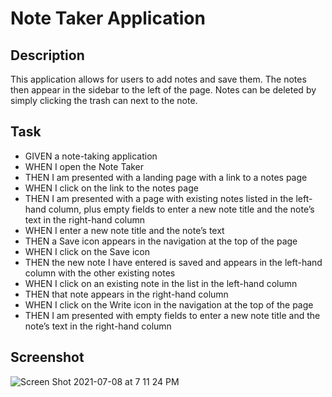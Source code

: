 # Note Taker Application

## Description

This application allows for users to add notes and save them. The notes then appear in the sidebar to the left of the page. Notes can be deleted by simply clicking the trash can next to the note.

## Task

- GIVEN a note-taking application
- WHEN I open the Note Taker
- THEN I am presented with a landing page with a link to a notes page
- WHEN I click on the link to the notes page
- THEN I am presented with a page with existing notes listed in the left-hand column, plus empty fields to enter a new note title and the note’s text in the right-hand column
- WHEN I enter a new note title and the note’s text
- THEN a Save icon appears in the navigation at the top of the page
- WHEN I click on the Save icon
- THEN the new note I have entered is saved and appears in the left-hand column with the other existing notes
- WHEN I click on an existing note in the list in the left-hand column
- THEN that note appears in the right-hand column
- WHEN I click on the Write icon in the navigation at the top of the page
- THEN I am presented with empty fields to enter a new note title and the note’s text in the right-hand column

## Screenshot

![Screen Shot 2021-07-08 at 7 11 24 PM](https://user-images.githubusercontent.com/45837879/125013397-9cd96400-e020-11eb-9c3e-4ee3a2981a3d.png)
